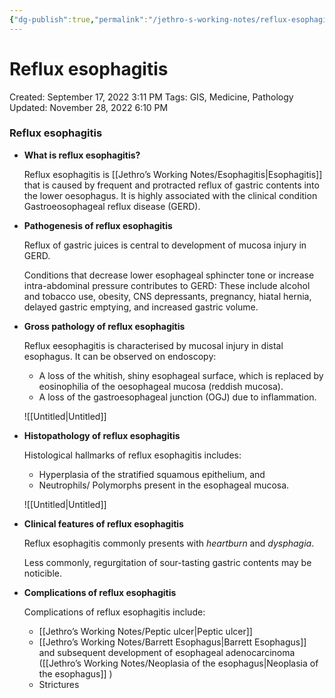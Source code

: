 ```yaml
---
{"dg-publish":true,"permalink":"/jethro-s-working-notes/reflux-esophagitis/","dgPassFrontmatter":true}
---
```



# Reflux esophagitis

Created: September 17, 2022 3:11 PM
Tags: GIS, Medicine, Pathology
Updated: November 28, 2022 6:10 PM

### Reflux esophagitis

- **What is reflux esophagitis?**
    
    Reflux esophagitis is [[Jethro’s Working Notes/Esophagitis\|Esophagitis]]  that is caused by frequent and protracted reflux of gastric contents into the lower oesophagus. It is highly associated with the clinical condition Gastroeosophageal reflux disease (GERD). 
    
- **Pathogenesis of reflux esophagitis**
    
    Reflux of gastric juices is central to development of mucosa injury in GERD.
    
    Conditions that decrease lower esophageal sphincter tone or increase intra-abdominal pressure contributes to GERD: These include alcohol and tobacco use, obesity, CNS depressants, pregnancy, hiatal hernia, delayed gastric emptying, and increased gastric volume.
    
- **Gross pathology of reflux esophagitis**
    
    Reflux eesophagitis is characterised by mucosal injury in distal esophagus. It can be observed on endoscopy:
    
    - A loss of the whitish, shiny esophageal surface, which is replaced by eosinophilia of the oesophageal mucosa (reddish mucosa).
    - A loss of the gastroesophageal junction (OGJ) due to inflammation.
    
    ![[Untitled\|Untitled]]
    
- **Histopathology of reflux esophagitis**
    
    Histological hallmarks of reflux esophagitis includes:
    
    - Hyperplasia of the stratified squamous epithelium, and
    - Neutrophils/ Polymorphs present in the esophageal mucosa.
    
    ![[Untitled\|Untitled]]
    
- **Clinical features of reflux esophagitis**
    
    Reflux esophagitis commonly presents with *heartburn* and *dysphagia*. 
    
    Less commonly, regurgitation of sour-tasting gastric contents may be noticible.
    
- **Complications of reflux esophagitis**
    
    Complications of reflux esophagitis include:
    
    - [[Jethro’s Working Notes/Peptic ulcer\|Peptic ulcer]]
    - [[Jethro’s Working Notes/Barrett Esophagus\|Barrett Esophagus]] and subsequent development of esophageal adenocarcinoma ([[Jethro’s Working Notes/Neoplasia of the esophagus\|Neoplasia of the esophagus]] )
    - Strictures